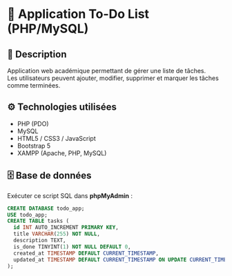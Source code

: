 # 📝 Application To-Do List (PHP/MySQL)

## 📌 Description
Application web académique permettant de gérer une liste de tâches.  
Les utilisateurs peuvent ajouter, modifier, supprimer et marquer les tâches comme terminées.

## ⚙️ Technologies utilisées
- PHP (PDO)
- MySQL
- HTML5 / CSS3 / JavaScript
- Bootstrap 5
- XAMPP (Apache, PHP, MySQL)

## 🗄️ Base de données
Exécuter ce script SQL dans **phpMyAdmin** :
```sql
CREATE DATABASE todo_app;
USE todo_app;
CREATE TABLE tasks (
  id INT AUTO_INCREMENT PRIMARY KEY,
  title VARCHAR(255) NOT NULL,
  description TEXT,
  is_done TINYINT(1) NOT NULL DEFAULT 0,
  created_at TIMESTAMP DEFAULT CURRENT_TIMESTAMP,
  updated_at TIMESTAMP DEFAULT CURRENT_TIMESTAMP ON UPDATE CURRENT_TIMESTAMP
);
